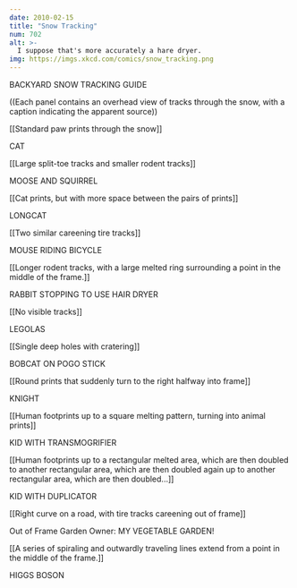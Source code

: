 ```yaml
---
date: 2010-02-15
title: "Snow Tracking"
num: 702
alt: >-
  I suppose that's more accurately a hare dryer.
img: https://imgs.xkcd.com/comics/snow_tracking.png
---
```

BACKYARD SNOW TRACKING GUIDE

((Each panel contains an overhead view of tracks through the snow, with a caption indicating the apparent source))

[[Standard paw prints through the snow]]

CAT

[[Large split-toe tracks and smaller rodent tracks]]

MOOSE AND SQUIRREL

[[Cat prints, but with more space between the pairs of prints]]

LONGCAT

[[Two similar careening tire tracks]]

MOUSE RIDING BICYCLE

[[Longer rodent tracks, with a large melted ring surrounding a point in the middle of the frame.]]

RABBIT STOPPING TO USE HAIR DRYER

[[No visible tracks]]

LEGOLAS

[[Single deep holes with cratering]]

BOBCAT ON POGO STICK

[[Round prints that suddenly turn to the right halfway into frame]]

KNIGHT

[[Human footprints up to a square melting pattern, turning into animal prints]]

KID WITH TRANSMOGRIFIER

[[Human footprints up to a rectangular melted area, which are then doubled to another rectangular area, which are then doubled again up to another rectangular area, which are then doubled...]]

KID WITH DUPLICATOR

[[Right curve on a road, with tire tracks careening out of frame]]

Out of Frame Garden Owner: MY VEGETABLE GARDEN!

[[A series of spiraling and outwardly traveling lines extend from a point in the middle of the frame.]]

HIGGS BOSON

